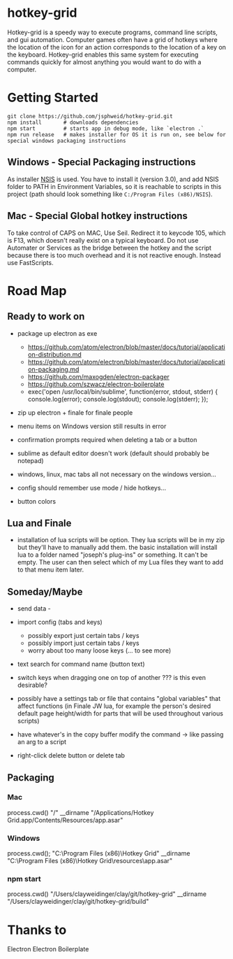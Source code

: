# hotkey-grid

Hotkey-grid is a speedy way to execute programs, command line scripts, and gui automation. Computer games often have a grid of hotkeys where the location of the icon for an action corresponds to the location of a key on the keyboard. Hotkey-grid enables this same system for executing commands quickly for almost anything you would want to do with a computer.

# Getting Started

```
git clone https://github.com/jsphweid/hotkey-grid.git
npm install       # downloads dependencies
npm start         # starts app in debug mode, like `electron .`
npm run release	  # makes installer for OS it is run on, see below for special windows packaging instructions
```

## Windows - Special Packaging instructions
As installer [NSIS](http://nsis.sourceforge.net/Main_Page) is used. You have to install it (version 3.0), and add NSIS folder to PATH in Environment Variables, so it is reachable to scripts in this project (path should look something like `C:/Program Files (x86)/NSIS`).

## Mac - Special Global hotkey instructions
To take control of CAPS on MAC, Use Seil. Redirect it to keycode 105, which is F13, which doesn't really exist on a typical keyboard. Do not use Automater or Services as the bridge between the hotkey and the script because there is too much overhead and it is not reactive enough. Instead use FastScripts.

# Road Map

## Ready to work on 

- package up electron as exe
  - https://github.com/atom/electron/blob/master/docs/tutorial/application-distribution.md
  - https://github.com/atom/electron/blob/master/docs/tutorial/application-packaging.md
  - https://github.com/maxogden/electron-packager
  - https://github.com/szwacz/electron-boilerplate
  - exec('open /usr/local/bin/sublime', function(error, stdout, stderr) { console.log(error); console.log(stdout); console.log(stderr); });
- zip up electron + finale for finale people

- menu items on Windows version still results in error
- confirmation prompts required when deleting a tab or a button
- sublime as default editor doesn't work (default should probably be notepad)
- windows, linux, mac tabs all not necessary on the windows version...
- config should remember use mode / hide hotkeys...
- button colors

## Lua and Finale

- installation of lua scripts will be option.  They lua scripts will be in my zip but they'll have to manually add them. the basic installation will install lua to a folder named "joseph's plug-ins" or something.  It can't be empty.  The user can then select which of my Lua files they want to add to that menu item later.

## Someday/Maybe

- send data - 
- import config (tabs and keys)
  - possibly export just certain tabs / keys
  - possibly import just certain tabs / keys
  - worry about too many loose keys (... to see more)
- text search for command name (button text)
- switch keys when dragging one on top of another ??? is this even desirable?
- possibly have a settings tab or file that contains "global variables" that affect functions (in Finale JW lua, for example the person's desired default page height/width for parts that will be used throughout various scripts)
- have whatever's in the copy buffer modify the command -> like passing an arg to a script

- right-click delete button or delete tab


## Packaging

### Mac
process.cwd()
"/"
__dirname
"/Applications/Hotkey Grid.app/Contents/Resources/app.asar"

### Windows
process.cwd();
"C:\Program Files (x86)\Hotkey Grid"
__dirname
"C:\Program Files (x86)\Hotkey Grid\resources\app.asar"


### npm start
process.cwd()
"/Users/clayweidinger/clay/git/hotkey-grid"
__dirname
"/Users/clayweidinger/clay/git/hotkey-grid/build"

# Thanks to
Electron
Electron Boilerplate
